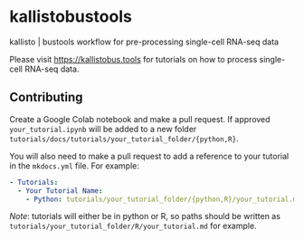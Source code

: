 # kallistobustools

kallisto | bustools workflow for pre-processing single-cell RNA-seq data

Please visit https://kallistobus.tools for tutorials on how to process single-cell RNA-seq data.

## Contributing

Create a Google Colab notebook and make a pull request. If approved `your_tutorial.ipynb` will be added to a new folder `tutorials/docs/tutorials/your_tutorial_folder/{python,R}`. 

You will also need to make a pull request to add a reference to your tutorial in the `mkdocs.yml` file. For example:

```yaml
- Tutorials: 
  - Your Tutorial Name:
    - Python: tutorials/your_tutorial_folder/{python,R}/your_tutorial.md
```

*Note*: tutorials will either be in python or R, so paths should be written as `tutorials/your_tutorial_folder/R/your_tutorial.md` for example.
